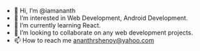 - 👋 Hi, I’m @iamananth
- 👀 I’m interested in Web Development, Android Development.
- 🌱 I’m currently learning React.
- 💞️ I’m looking to collaborate on any web development projects.
- 📫 How to reach me ananthrshenoy@yahoo.com

<!---
iamananth/iamananth is a ✨ special ✨ repository because its `README.md` (this file) appears on your GitHub profile.
You can click the Preview link to take a look at your changes.
--->
